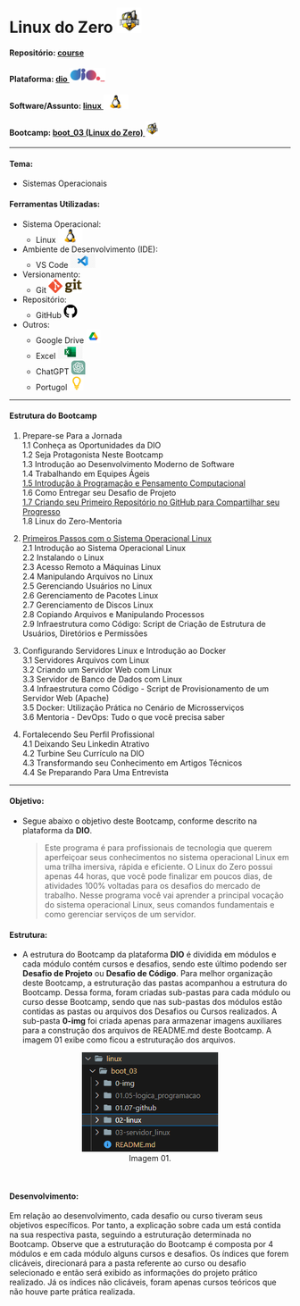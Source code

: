 # Linux do Zero   <img src="./0-img/logo_boot.png" alt="boot_03" width="auto" height="45">

#### Repositório: [course](../../../)   
#### Plataforma: <a href="../../">dio   <img src="../../../0-outros/logos/plataforma/dio.jpeg" alt="dio" width="auto" height="25"></a>   
#### Software/Assunto: <a href="../">linux   <img src="../../../0-outros/logos/software/linux.png" alt="linux" width="auto" height="25"></a>
#### Bootcamp: <a href="./">boot_03 (Linux do Zero)   <img src="./0-img/logo_boot.png" alt="boot_03" width="auto" height="25"></a>

---

#### Tema:
- Sistemas Operacionais

#### Ferramentas Utilizadas:
- Sistema Operacional: 
  - Linux   <img src="../../../0-outros/logos/software/linux.png" alt="linux" width="auto" height="25">
- Ambiente de Desenvolvimento (IDE):
  - VS Code   <img src="../../../0-outros/logos/software/vscode.png" alt="vscode" width="auto" height="25">
- Versionamento: 
  - Git   <img src="../../../0-outros/logos/software/git.png" alt="git" width="auto" height="25">
- Repositório:
  - GitHub   <img src="../../../0-outros/logos/software/github.png" alt="github" width="auto" height="25">
- Outros:
  - Google Drive <img src="../../../0-outros/logos/software/google_drive.png" alt="google_drive" width="auto" height="25">
  - Excel <img src="../../../0-outros/logos/software/microsoft_excel.png" alt="microsoft_excel" width="auto" height="25">
  - ChatGPT <img src="../../../0-outros/logos/software/chatgpt.png" alt="chat_gpt" width="auto" height="25">
  - Portugol <img src="../../../0-outros/logos/software/portugol.png" alt="portugol" width="auto" height="25">

---

#### Estrutura do Bootcamp
1) Prepare-se Para a Jornada   
  1.1 Conheça as Oportunidades da DIO   
  1.2 Seja Protagonista Neste Bootcamp   
  1.3 Introdução ao Desenvolvimento Moderno de Software   
  1.4 Trabalhando em Equipes Ágeis   
  [1.5 Introdução à Programação e Pensamento Computacional](./01.05-logica_programacao/)   
  1.6 Como Entregar seu Desafio de Projeto   
  [1.7 Criando seu Primeiro Repositório no GitHub para Compartilhar seu Progresso](./01.07-github)   
  1.8 Linux do Zero-Mentoria   

2) [Primeiros Passos com o Sistema Operacional Linux](./02-linux/)   
  2.1 Introdução ao Sistema Operacional Linux   
  2.2 Instalando o Linux   
  2.3 Acesso Remoto a Máquinas Linux   
  2.4 Manipulando Arquivos no Linux   
  2.5 Gerenciando Usuários no Linux   
  2.6 Gerenciamento de Pacotes Linux   
  2.7 Gerenciamento de Discos Linux   
  2.8 Copiando Arquivos e Manipulando Processos   
  2.9 Infraestrutura como Código: Script de Criação de Estrutura de Usuários, Diretórios e Permissões   

3) Configurando Servidores Linux e Introdução ao Docker   
  3.1 Servidores Arquivos com Linux   
  3.2 Criando um Servidor Web com Linux   
  3.3 Servidor de Banco de Dados com Linux   
  3.4 Infraestrutura como Código - Script de Provisionamento de um Servidor Web (Apache)   
  3.5 Docker: Utilização Prática no Cenário de Microsserviços   
  3.6 Mentoria - DevOps: Tudo o que você precisa saber   

4) Fortalecendo Seu Perfil Profissional   
  4.1 Deixando Seu Linkedin Atrativo   
  4.2 Turbine Seu Currículo na DIO   
  4.3 Transformando seu Conhecimento em Artigos Técnicos   
  4.4 Se Preparando Para Uma Entrevista   

---

#### Objetivo:
- Segue abaixo o objetivo deste Bootcamp, conforme descrito na plataforma da **DIO**.
  
  >Este programa é para profissionais de tecnologia que querem aperfeiçoar seus conhecimentos no sistema operacional Linux em uma trilha imersiva, rápida e eficiente. O Linux do Zero possui apenas 44 horas, que você pode finalizar em poucos dias, de atividades 100% voltadas para os desafios do mercado de trabalho. Nesse programa você vai aprender a principal vocação do sistema operacional Linux, seus comandos fundamentais e como gerenciar serviços de um servidor.

#### Estrutura:
- A estrutura do Bootcamp da plataforma **DIO** é dividida em módulos e cada módulo contém cursos e desafios, sendo este último podendo ser **Desafio de Projeto** ou **Desafio de Código**. Para melhor organização deste Bootcamp, a estruturação das pastas acompanhou a estrutura do Bootcamp. Dessa forma, foram criadas sub-pastas para cada módulo ou curso desse Bootcamp, sendo que nas sub-pastas dos módulos estão contidas as pastas ou arquivos dos Desafios ou Cursos realizados. A sub-pasta **0-img** foi criada apenas para armazenar imagens auxiliares para a construção dos arquivos de README.md deste Bootcamp. A imagem 01 exibe como ficou a estruturação dos arquivos.

<div align="Center"><figure>
    <img src="./0-img/img01.PNG" alt="img01"><br>
    <figcaption>Imagem 01.</figcaption>
</figure></div><br>

#### Desenvolvimento:
Em relação ao desenvolvimento, cada desafio ou curso tiveram seus objetivos específicos. Por tanto, a explicação sobre cada um está contida na sua respectiva pasta, seguindo a estruturação determinada no Bootcamp. Observe que a estruturação do Bootcamp é composta por 4 módulos e em cada módulo alguns cursos e desafios. Os índices que forem clicáveis, direcionará para a pasta referente ao curso ou desafio selecionado e então será exibido as informações do projeto prático realizado. Já os índices não clicáveis, foram apenas cursos teóricos que não houve parte prática realizada.